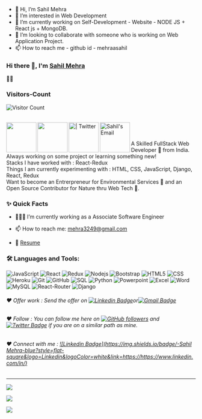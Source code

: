 - 👋 Hi, I’m Sahil Mehra
- 👀 I’m interested in Web Development 
- 🌱 I’m currently working on Self-Development -  Website - NODE JS + React js + MongoDB.
- 💞️ I’m looking to collaborate with someone who is working on Web Application Project.
- 📫 How to reach me - github id - mehraasahil

<!---
mehraasahil/mehraasahil is a ✨ special ✨ repository because its `README.md` (this file) appears on your GitHub profile.
You can click the Preview link to take a look at your changes.
--->
### Hi there 👋, I'm [Sahil Mehra](https://github.com/mehraasahil)
 👨‍💻

### Visitors-Count
![Visitor Count](https://profile-counter.glitch.me/{mehraasahil}/count.svg)   

<br/>

<a href="https://www.linkedin.com/in/sahil-mehra-b32bb1190/">
  <img align="left" alt="" width="80px" src="https://img.shields.io/badge/LinkedIn-0077B5?style=for-the-badge&logo=linkedin&logoColor=white" />
</a>

<a href="add your link here">
  <img align="left" alt="" width="80px" src="https://img.shields.io/badge/Telegram-2CA5E0?style=for-the-badge&logo=telegram&logoColor=white" />
</a>

<a href="https://twitter.com/mehraa_sahil">
  <img align="left" alt=" | Twitter" width="80px" src="https://img.shields.io/badge/Twitter-1DA1F2?style=for-the-badge&logo=twitter&logoColor=white" />
</a>

<a href="mehra3249@gmail.com">
  <img align="left" alt="Sahil's Email" width="80px" src="https://img.shields.io/badge/Gmail-D14836?style=for-the-badge&logo=gmail&logoColor=white" />
</a>


<br />

<br/>

<p>
A Skilled FullStack Web Developer 🚀 from India. Always working on some project or learning something new!
<br/>
Stacks I have worked with : React-Redux
<br/>  
Things I am currently experimenting with : HTML, CSS, JavaScript, Django, React, Redux
<br/>
Want to become an Entrerpreneur for Environmental Services 🌳 and an Open Source Contributor for Nature thru Web Tech 💚.
</p>


  
  
### ✨ Quick Facts

- 👨🏽‍💻 I’m currently working as a Associate Software Engineer

- 📫 How to reach me: mehra3249@gmail.com
- 📝 [Resume](https://drive.google.com/file/d/1t68FNoc50BZUUb1IMLr1EjGhLdz0VuN5/view?usp=share_link)

### 🛠️ Languages and Tools:

![JavaScript](https://img.shields.io/badge/JavaScript-F7DF1E?style=for-the-badge&logo=javascript&logoColor=black)
![React](https://img.shields.io/badge/C%2B%2B-00599C?style=for-the-badge&logo=c%2B%2B&logoColor=white)
![Redux](https://img.shields.io/badge/Redux-593D88?style=for-the-badge&logo=redux&logoColor=white)
![Nodejs](https://img.shields.io/badge/Node.js-43853D?style=for-the-badge&logo=node.js&logoColor=white)
![Bootstrap](https://img.shields.io/badge/Bootstrap-563D7C?style=for-the-badge&logo=bootstrap&logoColor=white)
![HTML5](	https://img.shields.io/badge/HTML-239120?style=for-the-badge&logo=html5&logoColor=white)
![CSS](https://img.shields.io/badge/CSS-239120?&style=for-the-badge&logo=css3&logoColor=white)
![Heroku](https://img.shields.io/badge/Heroku-430098?style=for-the-badge&logo=heroku&logoColor=white)
![Git](https://img.shields.io/badge/-Git-black?style=flat-square&logo=git)
![GitHub](https://img.shields.io/badge/-GitHub-black?style=flat-square&logo=github)
![SQL](https://img.shields.io/badge/SQLite-07405E?style=for-the-badge&logo=sqlite&logoColor=white)
![Python](https://img.shields.io/badge/Python-3776AB?style=for-the-badge&logo=python&logoColor=white)
![Powerpoint](https://img.shields.io/badge/Microsoft_PowerPoint-B7472A?style=for-the-badge&logo=microsoft-powerpoint&logoColor=white)
![Excel](https://img.shields.io/badge/Microsoft_Excel-217346?style=for-the-badge&logo=microsoft-excel&logoColor=white)
![Word](https://img.shields.io/badge/Microsoft_Word-2B579A?style=for-the-badge&logo=microsoft-word&logoColor=white)
![MySQL](https://img.shields.io/badge/MySQL-00000F?style=for-the-badge&logo=mysql&logoColor=white)
![React-Router](https://img.shields.io/badge/React_Router-CA4245?style=for-the-badge&logo=react-router&logoColor=white)
![Django](https://img.shields.io/badge/Django-092E20?style=for-the-badge&logo=django&logoColor=white)



###### ❤️ Offer work : Send the offer on [![Linkedin Badge](https://img.shields.io/badge/-Sahil-blue?style=flat-square&logo=Linkedin&logoColor=white&link=https://www.linkedin.com/in/sahil-mehra-b32bb1190/)](https://www.linkedin.com/in//)or[![Gmail Badge](https://img.shields.io/badge/-mehra3249@gmail.com-c14438?style=flat-square&logo=Gmail&logoColor=white&link=mailto:mehra3249@gmail.com)](mailto:mehra3249@gmail.com)


###### ❤️ Follow : You can follow me here on [![GitHub followers](https://img.shields.io/github/followers/sahil?label=Follow&style=social)](https://github.com/mehraasahil/?tab=follow) and [![Twitter Badge](https://img.shields.io/badge/-@mehraasahil-1ca0f1?style=flat-square&labelColor=1ca0f1&logo=twitter&logoColor=white&link=https://twitter.com/)](https://twitter.com/mehraa_sahil) if you are on a similar path as mine.


###### ❤️ Connect with me : [![Linkedin Badge](https://img.shields.io/badge/-Sahil Mehra-blue?style=flat-square&logo=Linkedin&logoColor=white&link=https://https://www.linkedin.com/in/)](https://www.linkedin.com/in)


----------------------------------------------------------

![](https://github-readme-stats.vercel.app/api?username=mehraasahil&theme=blue-green)


![](https://github-readme-stats.vercel.app/api/top-langs/?username=mehraasahil&theme=blue-green)


![](https://img.shields.io/badge/Maintained%3F-yes-green.svg)

<!---
mehraasahil/mehraasahil is a ✨ special ✨ repository because its `README.md` (this file) appears on your GitHub profile.
You can click the Preview link to take a look at your changes.
--->
